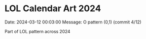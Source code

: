 # LOL Calendar Art 2024

Date: 2024-03-12 00:03:00
Message: O pattern (0,1) (commit 4/12)

Part of LOL pattern across 2024
